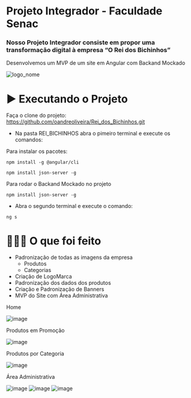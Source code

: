 # Projeto Integrador - Faculdade Senac

### Nosso Projeto Integrador consiste em propor uma transformação digital à empresa “O Rei dos Bichinhos” 
Desenvolvemos um MVP de um site em Angular com Backand Mockado


![logo_nome](https://user-images.githubusercontent.com/95599130/205695617-bd08254f-7557-4dd5-b65d-613b167c3f92.png)


# ▶️ Executando o Projeto
Faça o clone do projeto:
https://github.com/oandreoliveira/Rei_dos_Bichinhos.git

- Na pasta REI_BICHINHOS abra o pimeiro terminal e execute os comandos:

Para instalar os pacotes:
```tsx
npm install -g @angular/cli
```
```tsx
npm install json-server -g
```
Para rodar o Backand Mockado no projeto
```tsx
npm install json-server -g
```
- Abra o segundo terminal e execute o comando:

```tsx
ng s
```

# 👨🏻‍💻 O que foi feito
- Padronização de todas as imagens da empresa
  - Produtos
  - Categorias
- Criação de LogoMarca
- Padronização dos dados dos produtos
- Criação e Padronização de Banners
- MVP do Site com Área Administrativa

Home

![image](https://user-images.githubusercontent.com/95599130/205697738-6ea623fc-b550-46f1-b80c-a23a4aad306b.png)

Produtos em Promoção

![image](https://user-images.githubusercontent.com/95599130/205698131-bdb54325-8421-41b1-bb99-a73304ad450c.png)

Produtos por Categoria

![image](https://user-images.githubusercontent.com/95599130/205698411-f9729b05-61e7-4f86-8df4-993b726abc14.png)

Área Administrativa

![image](https://user-images.githubusercontent.com/95599130/205699410-9bea60fa-e78b-4374-a969-d0f443efbc61.png)
![image](https://user-images.githubusercontent.com/95599130/205699043-e1ccfdc7-d085-4298-85e6-58eb04040ced.png)
![image](https://user-images.githubusercontent.com/95599130/205699136-2cf45b37-a131-4c54-a0af-426d16f58db8.png)


